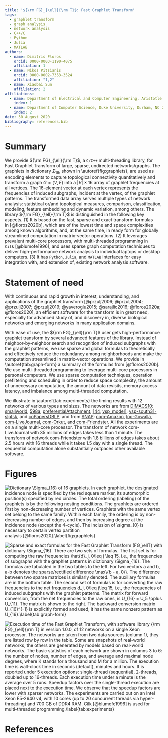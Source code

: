 ```yaml
---
title: '${\rm FG}_{\ell}{\rm T}$: Fast Graphlet Transform'
tags:
  - graphlet transform
  - graph analysis
  - network analysis
  - C++/C
  - Python
  - Julia
  - MATLAB
authors:
  - name: Dimitris Floros
    orcid: 0000-0003-1190-4075
    affiliation: 1
  - name: Nikos Pitsianis
    orcid: 0000-0002-7353-3524
    affiliation: "1,2"
  - name: Xiaobai Sun
    affiliation: 2
affiliations:
  - name: Department of Electrical and Computer Engineering, Aristotle University of Thessaloniki, Thessaloniki 54124, Greece
    index: 1
  - name: Department of Computer Science, Duke University, Durham, NC 27708, USA
    index: 2
date: 30 August 2020
bibliography: references.bib
---
```


# Summary

We provide ${\rm FG}_{\ell}{\rm T}$, a `C/C++` multi-threading library,
for Fast Graphlet Transform of large, sparse, undirected
networks/graphs. The graphlets in dictionary $\Sigma_{16}$, shown in \autoref{fig:graphlets},
are used as encoding elements to capture topological connectivity
quantitatively and transform a graph $G=(V,E)$ into a $|V| \times 16$
array of graphlet frequencies at all vertices. The $16$-element vector
at each vertex represents the frequencies of induced subgraphs, incident
at the vertex, of the graphlet patterns. The transformed data array
serves multiple types of network analysis: statistical or/and
topological measures, comparison, classification, modeling, feature
embedding and dynamic variation, among others. The library
${\rm FG}_{\ell}{\rm T}$ is distinguished in the following key aspects.
(1) It is based on the fast, sparse and exact transform formulas
in [@floros2020b], which are of the lowest time and space complexities
among known algorithms, and, at the same time, in ready form for
globally streamlined computation in matrix-vector operations.
(2) It leverages prevalent multi-core processors, with multi-threaded
programming in `Cilk` [@blumofe1996], and uses sparse graph computation
techniques to deliver high-performance network analysis to individual
laptops or desktop computers.
(3) It has `Python`, `Julia`, and `MATLAB` interfaces for easy integration
with, and extension of, existing network analysis software.

# Statement of need

With continuous and rapid growth in interest, understanding, and
applications of the graphlet
transform [@przulj2006; @przulj2004; @przulj2007; @przulj2019; @yaveroglu2015; @sarajlic2016; @floros2020a; @floros2020],
an efficient software for the transform is in great need, especially for
advanced study of, and discovery in, diverse biological networks and
emerging networks in many application domains.

With ease of use, the ${\rm FG}_{\ell}{\rm T}$ user gets
high-performance graphlet transform by several advanced features of
the library. Instead of neighbor-by-neighbor search and recognition of
induced subgraphs with the graphlet patterns, we use sparse and global
formulas to theoretically and effectively reduce the redundancy among
neighborhoods and make the computation streamlined in matrix-vector
operations. We provide in \autoref{tab:graph-form} a summary of the
formulas from [@floros2020b].  We use multi-threaded programming to
leverage multi-core processors in personal computers. We use sparse
computation techniques, operation prefiltering and scheduling in order
to reduce space complexity, the amount of unnecessary computation, the
amount of data revisits, memory access latency, and imbalance among
multi-threaded computation.

We illustrate in \autoref{tab:experiments} the timing results with
$12$ networks of various types and sizes. 
The networks are from 
[DIMACS10](http://sparse.tamu.edu/DIMACS10):
[smallworld](http://sparse.tamu.edu/DIMACS10/smallworld), 
[598a](http://sparse.tamu.edu/DIMACS10/598a), 
[preferentialAttachment](http://sparse.tamu.edu/DIMACS10/preferentialAttachment), 
[144](http://sparse.tamu.edu/DIMACS10/144), 
[vsp_model1](http://sparse.tamu.edu/DIMACS10/vsp_model1_crew1_cr42_south31), 
[vsp-south31-slptsk](http://sparse.tamu.edu/DIMACS10/vsp_south31_slptsk), and
[coPapersDBLP](http://sparse.tamu.edu/DIMACS10/coPapersDBLP), 
and from 
[SNAP](http://snap.stanford.edu/data):
[com-Amazon](http://sparse.tamu.edu/SNAP/com-Amazon),
[loc-Gowalla](http://sparse.tamu.edu/SNAP/loc-Gowalla),
[com-LiveJournal](http://sparse.tamu.edu/SNAP/com-LiveJournal),
[com-Orkut](http://sparse.tamu.edu/SNAP/com-Orkut), and
[com-Friendster](http://sparse.tamu.edu/SNAP/com-Friendster).
All the experiments are on a
single multi-core processor. The transform of network com-LiveJournal
with 35 millions of edges takes less than 1 minute. The transform of
network com-Friendster with 1.8 billions of edges takes about 2.5
hours with $16$ threads while it takes 1.5 day with a single
thread. The sequential computation alone
substantially outpaces other available software. 



# Figures

![Dictionary $\Sigma_{16}$ of $16$ graphlets. In each graphlet, the
designated incidence node is specified by the red square marker, its
automorphic position(s) specified by red circles. The total ordering
(labeling) of the graphlets is by the following nesting conditions. The
graphlets are ordered first by non-decreasing number of vertices.
Graphlets with the same vertex set belong to the same family. Within
each family, the ordering is by non-decreasing number of edges, and then
by increasing degree at the incidence node (except the $4$-cycle). The
inclusion of $\sigma_{0}$ is necessary to certain vertex partition
analysis [@floros2020].\label{fig:graphlets}](figs/graphlet-dictionary.png)

![Sparse and exact formulas for the Fast Graphlet Transform (FG$_\ell$T)
with dictionary $\Sigma_{16}$. There are two sets of formulas. The first
set is for computing the raw frequencies $\hat{d}_j$, $0\leq j \leq 15$,
i.e., the frequencies of subgraphs with the graphlet patterns in
dictionary $\Sigma_{16}$. The formulas are tabulated in the two tables
to the left. For two vectors $a$ and $b$, $a-b$ denotes the
sparse/rectified difference $\max\{b - a, 0\}$. The difference between
two sparse matrices is similarly denoted. The auxiliary formulas are in
the bottom table. The second set of formulas is for converting the raw
frequencies to the net frequencies $d_j$, $0\leq j\leq 15$, i.e., the
frequencies of induced subgraphs with the graphlet patterns. The matrix
for forward conversion, from the net frequencies to the raw ones, is
$U_{16} = U_5 \oplus U_{11}$. The matrix is shown to the right. The
backward conversion matrix $U_{16}^{-1}$ is explicitly formed and used,
it has the same nonzero pattern as $U_{16}$.\label{tab:graph-form}](figs/graphlet-transform.png)

![Execution time of the Fast Graphlet Transform, with software library
${\rm FG}_{\ell}{\rm T}$ in version 1.0.0, of $12$ networks on a single
Xeon processor. The networks are taken from two data sources (column 1),
they are listed row by row in the table. Some are snapshots of
real-world networks, the others are generated by models based on
real-world networks. The basic statistics of each network are shown in
columns 3 to 6: the number of nodes, number of edges, and average and
maximal node degrees, where $K$ stands for a thousand and $M$ for a
million. The execution time is wall-clock time in seconds (default),
minutes and hours. It is reported under $5$ execution options:
single-thread (sequential), $2$-threads, doubled up to $16$-threads.
Each execution time under a minute is the average over $5$ runs. Speedup
factors over the single-thread execution are placed next to the
execution time. We observe that the speedup factors are lower with
sparser networks. The experiments are carried out on an Intel Xeon
E5-2640 v4, with $10$ cores (up to $20$ concurrent threads via
hyper-threading) and 700 GB of DDR4 RAM. Cilk [@blumofe1996] is used for
multi-threaded programming.\label{tab:experiments}](figs/experiments-curated.png)

# References
